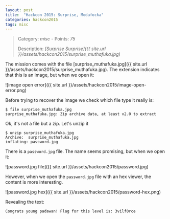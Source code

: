 ```yaml
---
layout: post
title:  "Hackcon 2015: Surprise, Modafocka"
categories: hackcon2015
tags: misc
---
```


> Category: *misc* - Points: *75*
>
> Description: *[Surprise Surprise]({{ site.url }}/assets/hackcon2015/surprise_muthafuka.jpg)*

The mission comes with the file [surprise_muthafuka.jpg]({{ site.url }}/assets/hackcon2015/surprise_muthafuka.jpg). The extension indicates that this is an image, but when we open it:

![image open error]({{ site.url }}/assets/hackcon2015/image-open-error.png)

Before trying to recover the image we check which file type it really is:

    $ file surprise_muthafuka.jpg
    surprise_muthafuka.jpg: Zip archive data, at least v2.0 to extract

Ok, it's not a file but a zip. Let's unzip it

    $ unzip surprise_muthafuka.jpg
    Archive:  surprise_muthafuka.jpg
    inflating: password.jpg

There is a `password.jpg` file. The name seems promising, but when we open it:

![password.jpg file]({{ site.url }}/assets/hackcon2015/password.jpg)

However, when we open the `password.jpg` file with an hex viewer, the content is more interesting.

![password.jpg hex]({{ site.url }}/assets/hackcon2015/password-hex.png)

Revealing the text:

    Congrats young padawan! Flag for this level is: 3vilf0rce

